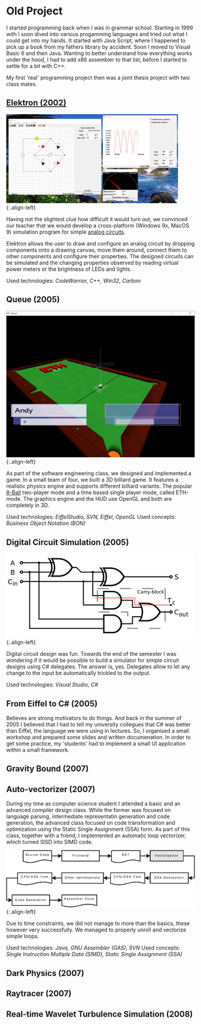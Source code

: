 # Old Project

I started programming back when I was in grammar school. Starting in 1999 with
I soon dived into various progamming languages and tried out what I could get
into my hands.
It started with Java Script, where I happened to pick up a book from my fathers
library by accident. Soon I moved to Visual Basic 6 and then Java.
Wanting to better understand how everything works under the hood, I had to add
x86 assembler to that list, before I started to settle for a bit with C++.

My first 'real' programming project then was a joint thesis project with two
class mates.

## [Elektron (2002)](Elektron/Elektron.md)

![Elektron teaser image](Elektron/Elektron_quarter.png){:.align-left}

Having not the slightest clue how difficult it would turn out, we convinced our
teacher that we would develop a cross-platform (Windows 9x, MacOS 9)
simulation program for simple
[analog circuits](https://en.wikipedia.org/wiki/Electronic_circuit#Analog_circuits).

Elektron allows the user to draw and configure an analog circuit by dropping
components onto a drawing canvas, move them around, connect them to other
components and configure their properties.
The designed circuits can be simulated and the changing properties observed by
reading virtual power meters or the brightness of LEDs and lights.

Used technologies: *CodeWarrior, C++, Win32, Carbon*

## Queue (2005)

![Queue teaser image](Queue/Queue_half.png){:.align-left}

As part of the software engineering class, we designed and implemented a game.
In a small team of four, we built a 3D billiard game.
It features a realistic physics engine and supports different billiard variants.
The popular [8-Ball](https://en.wikipedia.org/wiki/Eight-ball) two-player mode
and a time based single player mode, called ETH-mode.
The graphics engine and the HUD use OpenGL and both are completely in 3D.

Used technologies: *EiffelStudio, SVN, Eiffel, OpenGL*
Used concepts: *Business Object Notation (BON)*

## Digital Circuit Simulation (2005)

![Full adder](Circuit/FullAdder.png){:.align-left}

Digital circuit design was fun. Towards the end of the semester I was wondering
if it would be possible to build a simulator for simple circuit designs using
C# delegates. The answer is, yes. Delegates allow to let any change to the input
be automatically trickled to the output.

Used technologies: *Visual Studio, C#*

## From Eiffel to C# (2005)

Believes are strong motivators to do things. And back in the summer of 2005 I
believed that I had to tell my university collegues that C# was better than
Eiffel, the language we were using in lectures. So, I organised a small workshop
and prepared some slides and written documenation. In order to get some practice,
my 'students' had to implement a small UI application within a small framework.

## Gravity Bound (2007)

## Auto-vectorizer (2007)

During my time as computer science student I attended a basic and an advanced
compiler design class. While the former was focused on language parsing,
intermediate representatin generation and code generation, the advanced class
focused on code transformation and optimization using the Static Single
Assignment (SSA) form. As part of this class, together with a friend, I
implemented an automatic loop vectorizer, which turned SISD into SIMD code.

![Auto-vectorizer pipeline](AutoVectorizer/pipeline.png){:.align-left}

Due to time constraints, we did not manage to more than the basics, these
however very successfully. We managed to properly unroll and vectorize simple
loops.

Used technologies: *Java, GNU Assembler (GAS), SVN*
Used concepts: *Single Instruction Multiple Data (SIMD), Static Single Assignment (SSA)*

## Dark Physics (2007)

## Raytracer (2007)

## Real-time Wavelet Turbulence Simulation (2008)
